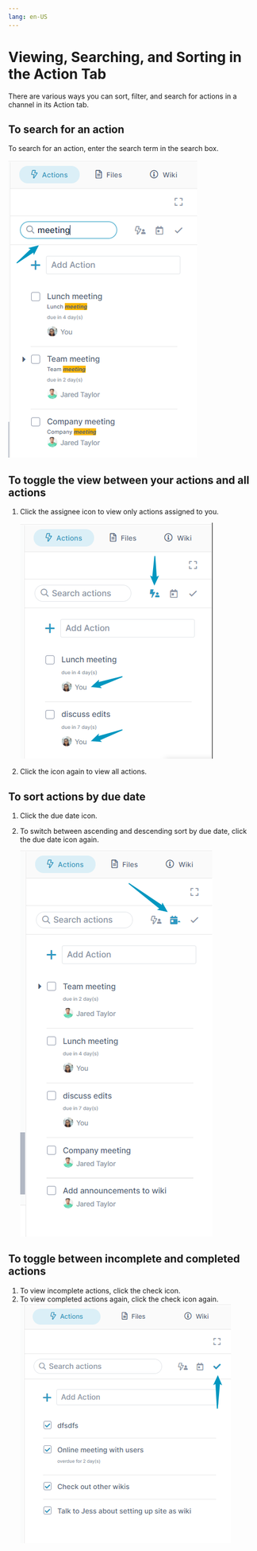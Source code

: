 ```yaml
---
lang: en-US
---
```


# Viewing, Searching, and Sorting in the Action Tab

There are various ways you can sort, filter, and search for actions in a channel in its Action tab.

## To search for an action

To search for an action, enter the search term in the search box.  
  
![](../assets/actions/viewing-searching-sorting/as-search-action-tab.png)

## To toggle the view between your actions and all actions

1.  Click the assignee icon to view only actions assigned to you.  
      
    ![](../assets/actions/viewing-searching-sorting/as-assigned-to-you.png)
2.  Click the icon again to view all actions.

## To sort actions by due date

1.  Click the due date icon.
2.  To switch between ascending and descending sort by due date, click the due date icon again.  
      
    ![](../assets/actions/viewing-searching-sorting/as-sort-due-date.png)

  

## To toggle between incomplete and completed actions

1.  To view incomplete actions, click the check icon.
2.  To view completed actions again, click the check icon again.  
    ![](../assets/actions/viewing-searching-sorting/as-completed-list.png)